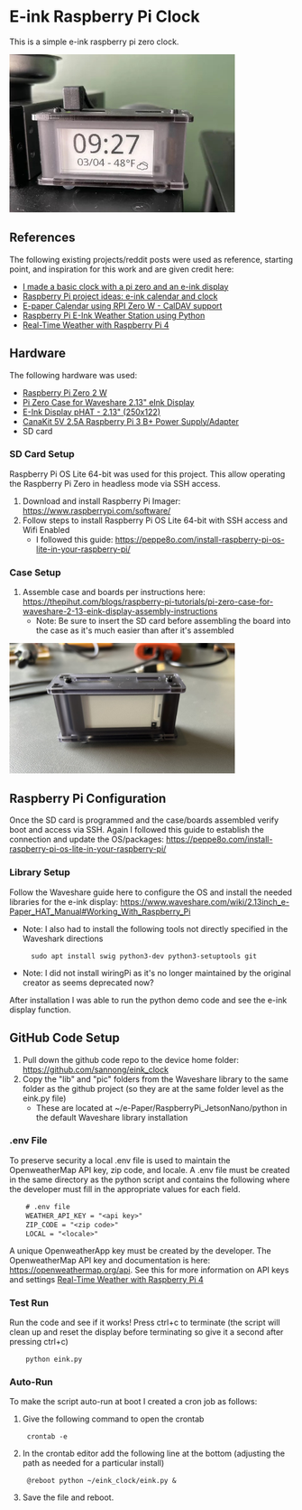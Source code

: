 # E-ink Raspberry Pi Clock

This is a simple e-ink raspberry pi zero clock.

<img src="./Images/clock.jpg" alt="Test Run of Code" width="400"/>

## References

The following existing projects/reddit posts were used as reference, starting point, and inspiration for this work and are given credit here:

- [I made a basic clock with a pi zero and an e-ink display](https://www.reddit.com/r/raspberry_pi/comments/vi2xow/i_made_a_basic_clock_with_a_pi_zero_and_an_eink/)
- [Raspberry Pi project ideas: e-ink calendar and clock](https://picockpit.com/raspberry-pi/raspberry-pi-project-ideas-e-ink-calendar-clock/)
- [E-paper Calendar using RPI Zero W - CalDAV support](https://www.reddit.com/r/raspberry_pi/comments/v4ub12/epaper_calendar_using_rpi_zero_w_caldav_support/)
- [Raspberry Pi E-Ink Weather Station using Python](https://learn.adafruit.com/raspberry-pi-e-ink-weather-station-using-python/weather-station-code)
- [Real-Time Weather with Raspberry Pi 4](https://www.hackster.io/gatoninja236/real-time-weather-with-raspberry-pi-4-ad621f)

## Hardware

The following hardware was used:

- [Raspberry Pi Zero 2 W](https://www.raspberrypi.com/products/raspberry-pi-zero-2-w/)
- [Pi Zero Case for Waveshare 2.13" eInk Display](https://thepihut.com/products/pi-zero-case-for-waveshare-2-13-eink-display)
- [E-Ink Display pHAT - 2.13" (250x122)](https://thepihut.com/products/eink-display-phat-2-13-250x122)
- [CanaKit 5V 2.5A Raspberry Pi 3 B+ Power Supply/Adapter](https://www.amazon.com/dp/B00MARDJZ4)
- SD card

### SD Card Setup

Raspberry Pi OS Lite 64-bit was used for this project. This allow operating the Raspberry Pi Zero in headless mode via SSH access.

1. Download and install Raspberry Pi Imager: https://www.raspberrypi.com/software/
2. Follow steps to install Raspberry Pi OS Lite 64-bit with SSH access and Wifi Enabled
    - I followed this guide: https://peppe8o.com/install-raspberry-pi-os-lite-in-your-raspberry-pi/ 

### Case Setup

1. Assemble case and boards per instructions here: https://thepihut.com/blogs/raspberry-pi-tutorials/pi-zero-case-for-waveshare-2-13-eink-display-assembly-instructions
    - Note: Be sure to insert the SD card before assembling the board into the case as it's much easier than after it's assembled

<img src="./Images/case1.jpg" alt="case setup" width="400"/>

## Raspberry Pi Configuration

Once the SD card is programmed and the case/boards assembled verify boot and access via SSH. Again I followed this guide to establish the connection and update the OS/packages: https://peppe8o.com/install-raspberry-pi-os-lite-in-your-raspberry-pi/

### Library Setup

Follow the Waveshare guide here to configure the OS and install the needed libraries for the e-ink display: https://www.waveshare.com/wiki/2.13inch_e-Paper_HAT_Manual#Working_With_Raspberry_Pi

- Note: I also had to install the following tools not directly specified in the Waveshark directions

        sudo apt install swig python3-dev python3-setuptools git

- Note: I did not install wiringPi as it's no longer maintained by the original creator as seems deprecated now?

After installation I was able to run the python demo code and see the e-ink display function.

## GitHub Code Setup

1. Pull down the github code repo to the device home folder: https://github.com/sannong/eink_clock
2. Copy the "lib" and "pic" folders from the Waveshare library to the same folder as the github project (so they are at the same folder level as the eink.py file)
    - These are located at ~/e-Paper/RaspberryPi_JetsonNano/python in the default Waveshare library installation

### .env File

To preserve security a local .env file is used to maintain the OpenweatherMap API key, zip code, and locale. A .env file must be created in the same directory as the python script and contains the following where the developer must fill in the appropriate values for each field.

        # .env file
        WEATHER_API_KEY = "<api key>"
        ZIP_CODE = "<zip code>"
        LOCAL = "<locale>"
        
A unique OpenweatherApp key must be created by the developer. The OpenweatherMap API key and documentation is here: https://openweathermap.org/api. See this for more information on API keys and settings [Real-Time Weather with Raspberry Pi 4](https://www.hackster.io/gatoninja236/real-time-weather-with-raspberry-pi-4-ad621f)

### Test Run

Run the code and see if it works! Press ctrl+c to terminate (the script will clean up and reset the display before terminating so give it a second after pressing ctrl+c)

        python eink.py

### Auto-Run

To make the script auto-run at boot I created a cron job as follows:

1. Give the following command to open the crontab

        crontab -e

2. In the crontab editor add the following line at the bottom (adjusting the path as needed for a particular install)

        @reboot python ~/eink_clock/eink.py &

3. Save the file and reboot.
